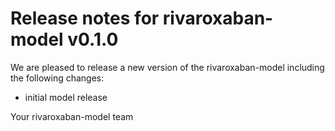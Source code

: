 # Release notes for rivaroxaban-model v0.1.0

We are pleased to release a new version of the rivaroxaban-model including the 
following changes:

- initial model release

Your rivaroxaban-model team
